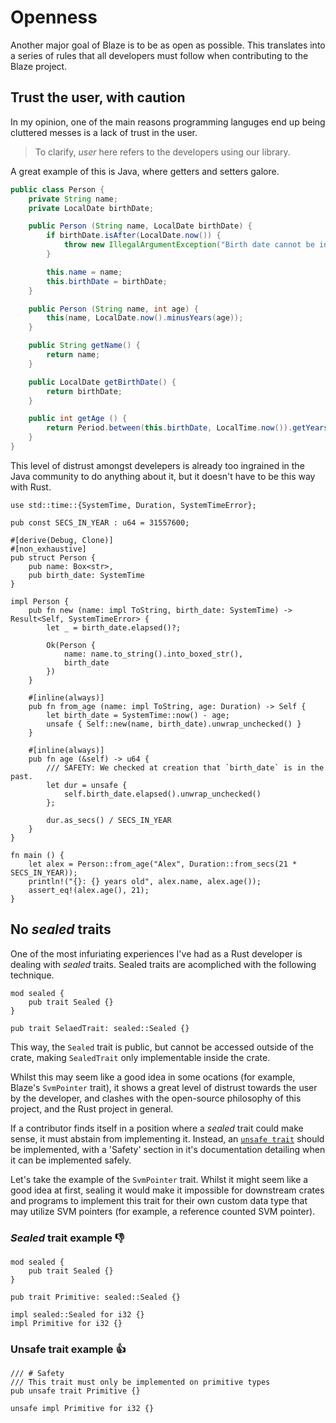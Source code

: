 # Openness

Another major goal of Blaze is to be as open as possible. This translates into a series of rules that all developers must follow when contributing to the Blaze project.

## Trust the user, with caution
In my opinion, one of the main reasons programming languges end up being cluttered messes is a lack of trust in the user.

> To clarify, _user_ here refers to the developers using our library.

A great example of this is Java, where getters and setters galore.
```java
public class Person {
    private String name;
    private LocalDate birthDate;

    public Person (String name, LocalDate birthDate) {
        if birthDate.isAfter(LocalDate.now()) {
            throw new IllegalArgumentException("Birth date cannot be in the future");
        }

        this.name = name;
        this.birthDate = birthDate;        
    }

    public Person (String name, int age) {
        this(name, LocalDate.now().minusYears(age));
    }

    public String getName() {
        return name;
    }

    public LocalDate getBirthDate() {
        return birthDate;
    }

    public int getAge () {
        return Period.between(this.birthDate, LocalTime.now()).getYears();
    }
}
```

This level of distrust amongst develepers is already too ingrained in the Java community to do anything about it, but it doesn't have to be this way with Rust.

```rust,mdbook-runnable
use std::time::{SystemTime, Duration, SystemTimeError};

pub const SECS_IN_YEAR : u64 = 31557600;

#[derive(Debug, Clone)]
#[non_exhaustive]
pub struct Person {
    pub name: Box<str>,
    pub birth_date: SystemTime
}

impl Person {
    pub fn new (name: impl ToString, birth_date: SystemTime) -> Result<Self, SystemTimeError> {
        let _ = birth_date.elapsed()?;

        Ok(Person {
            name: name.to_string().into_boxed_str(),
            birth_date
        })
    }

    #[inline(always)]
    pub fn from_age (name: impl ToString, age: Duration) -> Self {
        let birth_date = SystemTime::now() - age;
        unsafe { Self::new(name, birth_date).unwrap_unchecked() }
    }

    #[inline(always)]
    pub fn age (&self) -> u64 {
        /// SAFETY: We checked at creation that `birth_date` is in the past.
        let dur = unsafe {
            self.birth_date.elapsed().unwrap_unchecked()
        };

        dur.as_secs() / SECS_IN_YEAR
    }
}

fn main () {
    let alex = Person::from_age("Alex", Duration::from_secs(21 * SECS_IN_YEAR));
    println!("{}: {} years old", alex.name, alex.age());
    assert_eq!(alex.age(), 21);
}
```

## No _sealed_ traits
One of the most infuriating experiences I've had as a Rust developer is dealing with _sealed_ traits. Sealed traits are acompliched with the following technique.

```rust,mdbook-runnable
mod sealed {
    pub trait Sealed {}
}

pub trait SelaedTrait: sealed::Sealed {}
```

This way, the `Sealed` trait is public, but cannot be accessed outside of the crate, making `SealedTrait` only implementable inside the crate.

Whilst this may seem like a good idea in some ocations (for example, Blaze's `SvmPointer` trait), it shows a great level of distrust towards the user by the developer, and clashes with the open-source philosophy of this project, and the Rust project in general.

If a contributor finds itself in a position where a _sealed_ trait could make sense, it must abstain from implementing it. Instead, an [`unsafe trait`](https://doc.rust-lang.org/book/ch19-01-unsafe-rust.html#implementing-an-unsafe-trait) should be implemented, with a 'Safety' section in it's documentation detailing when it can be implemented safely.

Let's take the example of the `SvmPointer` trait. Whilst it might seem like a good idea at first, sealing it would make it impossible for downstream crates and programs to implement this trait for their own custom data type that may utilize SVM pointers (for example, a reference counted SVM pointer).

### _Sealed_ trait example 👎
```rust,mdbook-runnable
mod sealed {
    pub trait Sealed {}
}

pub trait Primitive: sealed::Sealed {}

impl sealed::Sealed for i32 {}
impl Primitive for i32 {}
```

### Unsafe trait example 👍
```rust,mdbook-runnable
/// # Safety
/// This trait must only be implemented on primitive types
pub unsafe trait Primitive {}

unsafe impl Primitive for i32 {}
```